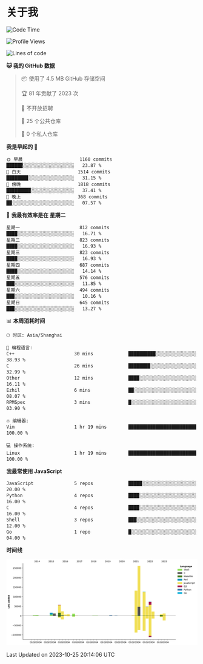 # 关于我

<!--START_SECTION:waka-->
![Code Time](http://img.shields.io/badge/Code%20Time-812%20hrs%2052%20mins-blue)

![Profile Views](http://img.shields.io/badge/%E4%B8%AA%E4%BA%BA%E8%B5%84%E6%96%99%E8%A7%82%E7%9C%8B%E6%AC%A1%E6%95%B0-0-blue)

![Lines of code](https://img.shields.io/badge/%E4%BB%8E%E3%80%8CHello%20World%E3%80%8D%E8%B5%B7%E6%88%91%E5%B7%B2%E7%BB%8F%E5%86%99%E4%BA%86-818.6%20thousand%20%E8%A1%8C%E4%BB%A3%E7%A0%81-blue)

**🐱 我的 GitHub 数据** 

> 📦  使用了 4.5 MB GitHub 存储空间 
 > 
> 🏆 81 年贡献了 2023 次
 > 
> 🚫 不开放招聘
 > 
> 📜 25 个公共仓库 
 > 
> 🔑 0 个私人仓库 
 > 
**我是早起的 🐤** 

```text
🌞 早晨                     1160 commits        ██████░░░░░░░░░░░░░░░░░░░   23.87 % 
🌆 白天                     1514 commits        ████████░░░░░░░░░░░░░░░░░   31.15 % 
🌃 傍晚                     1818 commits        █████████░░░░░░░░░░░░░░░░   37.41 % 
🌙 晚上                     368 commits         ██░░░░░░░░░░░░░░░░░░░░░░░   07.57 % 
```
📅 **我最有效率是在 星期二** 

```text
星期一                      812 commits         ████░░░░░░░░░░░░░░░░░░░░░   16.71 % 
星期二                      823 commits         ████░░░░░░░░░░░░░░░░░░░░░   16.93 % 
星期三                      823 commits         ████░░░░░░░░░░░░░░░░░░░░░   16.93 % 
星期四                      687 commits         ████░░░░░░░░░░░░░░░░░░░░░   14.14 % 
星期五                      576 commits         ███░░░░░░░░░░░░░░░░░░░░░░   11.85 % 
星期六                      494 commits         ███░░░░░░░░░░░░░░░░░░░░░░   10.16 % 
星期日                      645 commits         ███░░░░░░░░░░░░░░░░░░░░░░   13.27 % 
```


📊 **本周消耗时间** 

```text
🕑︎ 时区: Asia/Shanghai

💬 编程语言: 
C++                      30 mins             ██████████░░░░░░░░░░░░░░░   38.93 % 
C                        26 mins             ████████░░░░░░░░░░░░░░░░░   32.99 % 
Other                    12 mins             ████░░░░░░░░░░░░░░░░░░░░░   16.11 % 
Ezhil                    6 mins              ██░░░░░░░░░░░░░░░░░░░░░░░   08.07 % 
RPMSpec                  3 mins              █░░░░░░░░░░░░░░░░░░░░░░░░   03.90 % 

🔥 编辑器: 
Vim                      1 hr 19 mins        █████████████████████████   100.00 % 

💻 操作系统: 
Linux                    1 hr 19 mins        █████████████████████████   100.00 % 
```

**我最常使用 JavaScript** 

```text
JavaScript               5 repos             █████░░░░░░░░░░░░░░░░░░░░   20.00 % 
Python                   4 repos             ████░░░░░░░░░░░░░░░░░░░░░   16.00 % 
C                        4 repos             ████░░░░░░░░░░░░░░░░░░░░░   16.00 % 
Shell                    3 repos             ███░░░░░░░░░░░░░░░░░░░░░░   12.00 % 
Go                       1 repo              █░░░░░░░░░░░░░░░░░░░░░░░░   04.00 % 
```



**时间线**

![Lines of Code chart](https://raw.githubusercontent.com/Arondight/Arondight/master/assets/bar_graph.png)


 Last Updated on 2023-10-25 20:14:06 UTC
<!--END_SECTION:waka-->
